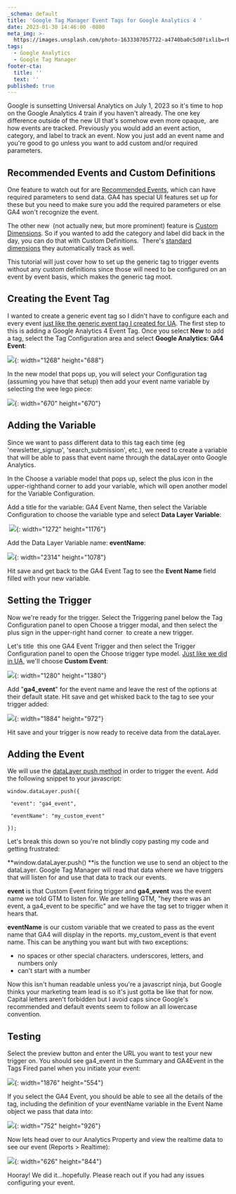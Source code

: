 ```yaml
---
_schema: default
title: 'Google Tag Manager Event Tags for Google Analytics 4 '
date: 2023-01-30 14:46:00 -0800
meta_img: >-
  https://images.unsplash.com/photo-1633307057722-a4740ba0c5d0?ixlib=rb-4.0.3&ixid=MnwxMjA3fDB8MHxwaG90by1wYWdlfHx8fGVufDB8fHx8&auto=format&fit=crop&w=1170&q=80
tags:
  - Google Analytics
  - Google Tag Manager
footer-cta:
  title: ''
  text: ''
published: true
---
```

Google is sunsetting Universal Analytics on July 1, 2023 so it's time to hop on the Google Analytics 4 train if you haven't already. The one key difference outside of the new UI that's somehow even more opaque,&nbsp; are how events are tracked. Previously you would add an event action, category, and label to track an event. Now you just add an event name and you're good to go unless you want to add custom and/or required parameters.

## Recommended Events and Custom Definitions

One feature to watch out for are [Recommended Events](https://support.google.com/analytics/answer/9267735?hl=en), which can have required parameters to send data. GA4 has special UI features set up for these but you need to make sure you add the required parameters or else GA4 won't recognize the event.&nbsp;

The other new&nbsp; (not actually new, but more prominent) feature is [Custom Dimensions](https://support.google.com/analytics/answer/10075209). So if you wanted to add the category and label did back in the day, you can do that with Custom Definitions.&nbsp; There's [standard dimensions](https://support.google.com/analytics/answer/9143382)&nbsp;they automatically track as well.&nbsp;

This tutorial will just cover how to set up the generic tag to trigger events without any custom definitions since those will need to be configured on an event by event basis, which makes the generic tag moot.&nbsp;

## Creating the Event Tag&nbsp;

I wanted to create a generic event tag so I didn't have to configure each and every event [just like the generic event tag I created for UA](/blog/tracking-google-analytics-events-with-google-tag-manager/). The first step to this is adding a Google Analytics 4 Event Tag. Once you select **New**&nbsp;to add a tag, select the Tag Configuration area and select **Google Analytics: GA4 Event**\:&nbsp;

![](/images/screen-shot-2023-01-30-at-3-23-43-pm.png){: width="1268" height="688"}

In the new model that pops up, you will select your Configuration tag (assuming you have that setup) then add your event name variable by selecting the wee lego piece:&nbsp;

![](/images/screen-shot-2023-01-30-at-3-30-39-pm.png){: width="670" height="670"}

## Adding the Variable

Since we want to pass different data to this tag each time (eg 'newsletter\_signup', 'search\_submission', etc.), we need to create a variable that will be able to pass that event name through the dataLayer onto Google Analytics.&nbsp;

In the Choose a variable model that pops up, select the plus icon in the upper-righthand corner to add your variable, which will open another model for the Variable Configuration.&nbsp;

Add a title for the variable: GA4 Event Name, then select the Variable Configuration to choose the variable type and select **Data Layer Variable**\:

&nbsp;![](/images/screen-shot-2023-01-30-at-3-39-09-pm.png){: width="1272" height="1176"}

Add the Data Layer Variable name: **eventName**\:&nbsp;

![](/images/screen-shot-2023-01-30-at-3-44-44-pm-1.png){: width="2314" height="1078"}

Hit save and get back to the GA4 Event Tag to see the **Event Name** field filled with your new variable.

## Setting the Trigger

Now we're ready for the trigger. Select the Triggering panel below the Tag Configuration panel to open Choose a trigger modal, and then select the plus sign in the upper-right hand corner &nbsp;to create a new trigger.&nbsp;

Let's title&nbsp; this one GA4 Event Trigger and then select the Trigger Configuration panel to open the Choose trigger type model. [Just like we did in UA](/blog/tracking-google-analytics-events-with-google-tag-manager/), we'll choose **Custom Event**\:&nbsp;

![](/images/screen-shot-2023-01-30-at-3-54-55-pm-1.png){: width="1280" height="1380"}

Add "**ga4\_event**" for the event name and leave the rest of the options at their default state. Hit save and get whisked back to the tag to see your trigger added:&nbsp;

![](/images/screen-shot-2023-01-30-at-4-00-20-pm.png){: width="1884" height="972"}

Hit save and your trigger is now ready to receive data from the dataLayer.&nbsp;

## Adding the Event&nbsp;

We will use the [dataLayer push method](https://support.google.com/tagmanager/answer/6164391?hl=en) in order to trigger the event. Add the following snippet to your javascript:&nbsp;

```
window.dataLayer.push({

 "event": "ga4_event",

 "eventName": "my_custom_event"

});
```

Let's break this down so you're not blindly copy pasting my code and getting frustrated:&nbsp;

**window.dataLayer.push()&nbsp;**is the function we use to send an object to the dataLayer. Google Tag Manager will read that data where we have triggers that will listen for and use that data to track our events.&nbsp;

**event**&nbsp;is that Custom Event firing trigger and **ga4\_event**&nbsp;was the event name we told GTM to listen for. We are telling GTM, "hey there was an event, a ga4\_event to be specific" and we have the tag set to trigger when it hears that.&nbsp;

**eventName**&nbsp;is our custom variable that we created to pass as the event name that GA4 will display in the reports. my\_custom\_event is that event name. This can be anything you want but with two exceptions:

* no spaces or other special characters. underscores, letters, and numbers only
* can't start with a number

Now this isn't human readable unless you're a javascript ninja, but Google thinks your marketing team lead is so it's just gotta be like that for now. Capital letters aren't forbidden but I avoid caps since Google's recommended and default events seem to follow an all lowercase convention.&nbsp;

## ​​Testing

Select the preview button and enter the URL you want to test your new trigger on. You should see ga4\_event in the Summary and GA4Event in the Tags Fired panel when you initiate your event:&nbsp;

![](/images/screen-shot-2023-01-30-at-4-22-48-pm.png){: width="1876" height="554"}

If you select the GA4 Event, you should be able to see all the details of the tag, including the definition of your eventName variable in the Event Name object we pass that data into:&nbsp;

![](/images/screen-shot-2023-01-30-at-4-25-40-pm.png){: width="752" height="926"}

Now lets head over to our Analytics Property and view the realtime data to see our event (Reports &gt; Realtime):&nbsp;

![](/images/screen-shot-2023-01-30-at-4-27-00-pm.png){: width="626" height="844"}

Hooray! We did it…hopefully. Please reach out if you had any issues configuring your event.&nbsp;